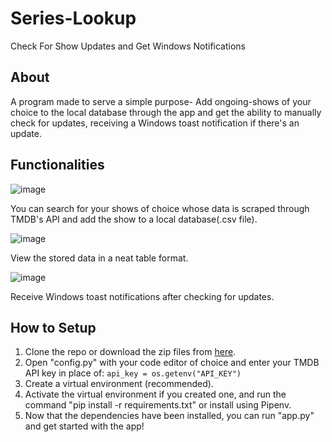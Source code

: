 <h1>Series-Lookup </h1>

Check For Show Updates and Get Windows Notifications

<h2>About </h2>

A program made to serve a simple purpose- Add ongoing-shows of your choice to the local database through the app and get the ability to manually check for updates, receiving a Windows toast notification if there's an update. 

<h2>Functionalities</h2>

![image](https://user-images.githubusercontent.com/83733638/134290186-5f7ecc46-86bc-4b61-a245-cf399a0da683.png)

You can search for your shows of choice whose data is scraped through TMDB's API and add the show to a local database(.csv file).

![image](https://user-images.githubusercontent.com/83733638/134289332-b146286a-d6a8-478a-b7e7-a8bb21c307bc.png)

View the stored data in a neat table format.
 

![image](https://user-images.githubusercontent.com/83733638/134290279-d5334cf2-c0fc-47bd-8115-072caf66db59.png)

Receive Windows toast notifications after checking for updates. 

<h2>How to Setup</h2>

1. Clone the repo or download the zip files from [here](https://github.com/good-times-ahead/Series-Lookup/archive/refs/heads/home.zip).
2. Open "config.py" with your code editor of choice and enter your TMDB API key in place of: ```api_key = os.getenv("API_KEY")``` 
3. Create a virtual environment (recommended).
4. Activate the virtual environment if you created one, and run the command "pip install -r requirements.txt" or install using Pipenv.
5. Now that the dependencies have been installed, you can run "app.py" and get started with the app!
